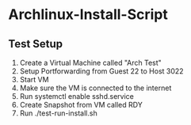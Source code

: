 # Archlinux-Install-Script



## Test Setup
1. Create a Virtual Machine called "Arch Test"
2. Setup Portforwarding from Guest 22 to Host 3022
3. Start VM
4. Make sure the VM is connected to the internet
5. Run systemctl enable sshd.service
6. Create Snapshot from VM called RDY
6. Run ./test-run-install.sh
